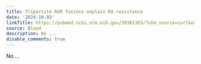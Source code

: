 ```yaml
---
title: Tripartite RAR fusions explain RA resistance
date: '2024-10-03'
linkTitle: https://pubmed.ncbi.nlm.nih.gov/39361303/?utm_source=curl&utm_medium=rss&utm_campaign=journals&utm_content=7603509&fc=None&ff=20241003195203&v=2.18.0.post9+e462414
source: Blood
description: No ...
disable_comments: true
---
```

No ...